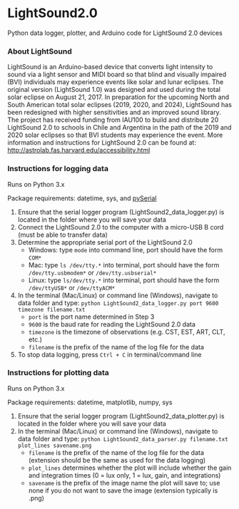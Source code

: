 # LightSound2.0
Python data logger, plotter, and Arduino code for LightSound 2.0 devices

### About LightSound
LightSound is an Arduino-based device that converts light intensity to sound via a light sensor and MIDI board so that blind and visually impaired (BVI) individuals may experience events like solar and lunar eclipses. The original version (LightSound 1.0) was designed and used during the total solar eclipse on August 21, 2017. In preparation for the upcoming North and South American total solar eclipses (2019, 2020, and 2024), LightSound has been redesigned with higher sensitivities and an improved sound library. The project has received funding from IAU100 to build and distribute 20 LightSound 2.0 to schools in Chile and Argentina in the path of the 2019 and 2020 solar eclipses so that BVI students may experience the event. More information and instructions for LightSound 2.0 can be found at: http://astrolab.fas.harvard.edu/accessibility.html

### Instructions for logging data
Runs on Python 3.x

Package requirements: datetime, sys, and [pySerial](https://pyserial.readthedocs.io/en/latest/pyserial.html#installation)
1. Ensure that the serial logger program (LightSound2_data_logger.py) is located in the folder where you will save your data
2. Connect the LightSound 2.0 to the computer with a micro-USB B cord (must be able to transfer data)
3. Determine the appropriate serial port of the LightSound 2.0
    -	Windows: type `mode` into command line, port should have the form `COM*`
    - Mac: type `ls /dev/tty.*` into terminal, port should have the form `/dev/tty.usbmodem*` or `/dev/tty.usbserial*` 
    - Linux: type `ls/dev/tty.*` into terminal, port should have the form `/dev/ttyUSB*` or `/dev/ttyACM*`
4. In the terminal (Mac/Linux) or command line (Windows), navigate to data folder and type: `python LightSound2_data_logger.py port 9600 timezone filename.txt`
    - `port` is the port name determined in Step 3
    - `9600` is the baud rate for reading the LightSound 2.0 data
    -	`timezone` is the timezone of observations (e.g. CST, EST, ART, CLT, etc.)
    -	`filename` is the prefix of the name of the log file for the data
5. To stop data logging, press `Ctrl + C` in terminal/command line

### Instructions for plotting data
Runs on Python 3.x

Package requirements: datetime, matplotlib, numpy, sys
1. Ensure that the serial logger program (LightSound2_data_plotter.py) is located in the folder where you will save your data
2. In the terminal (Mac/Linux) or command line (Windows), navigate to data folder and type: `python LightSound2_data_parser.py filename.txt plot_lines savename.png`
    - `filename` is the prefix of the name of the log file for the data (extension should be the same as used for the data logging)
    - `plot_lines` determines whether the plot will include whether the gain and integration times (0 = lux only, 1 = lux, gain, and integrations)
    - `savename` is the prefix of the image name the plot will save to; use none if you do not want to save the image (extension typically is .png)

